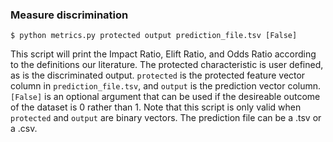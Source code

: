 
### Measure discrimination

```
$ python metrics.py protected output prediction_file.tsv [False]
```

This script will print the Impact Ratio, Elift Ratio, and Odds Ratio according to the definitions our literature. The protected characteristic is user defined, as is the discriminated output. `protected` is the protected feature vector column in `prediction_file.tsv`, and `output` is the prediction vector column. `[False]` is an optional argument that can be used if the desireable outcome of the dataset is 0 rather than 1. Note that this script is only valid when `protected` and `output` are binary vectors. The prediction file can be a .tsv or a .csv.
